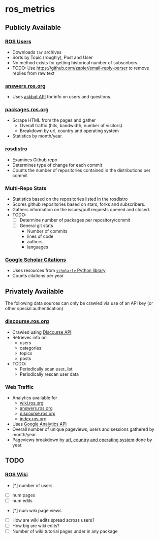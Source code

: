 # ros_metrics

## Publicly Available
### [ROS Users](http://lists.ros.org/pipermail/ros-users/)
 * Downloads `tar` archives
 * Sorts by Topic (roughly), Post and User
 * No method exists for getting historical number of subscribers
 * TODO: Use https://github.com/zapier/email-reply-parser to remove replies from raw text

### [answers.ros.org](http://answers.ros.org)
 * Uses [askbot API](https://github.com/ASKBOT/askbot-devel/blob/master/askbot/doc/source/api.rst) for info on users and questions.

### [packages.ros.org](https://awstats.osuosl.org/list/packages.ros.org)
 * Scrape HTML from the pages and gather
    * Overall traffic (hits, bandwidth, number of visitors)
    * Breakdown by url, country and operating system
 * Statistics by month/year.

### [rosdistro](https://github.com/ros/rosdistro/)
 * Examines Github repo
 * Determines type of change for each commit
 * Counts the number of repositories contained in the distributions per commit

### Multi-Repo Stats
 * Statistics based on the repositories listed in the rosdistro
 * Scores github repositories based on stars, forks and subscribers.
 * Gathers information on the issues/pull requests opened and closed.
 * TODO:
     * [ ] Determine number of packages per repository/commit
     * [ ] General git stats
        * Number of commits
        * lines of code
        * authors
        * languages

### [Google Scholar Citations](https://scholar.google.com/citations?view_op=view_citation&citation_for_view=fMDLYCUAAAAJ:u5HHmVD_uO8C)
 * Uses resources from [`scholarly` Python library](https://github.com/OrganicIrradiation/scholarly)
 * Counts citations per year



## Privately Available
The following data sources can only be crawled via use of an API key (or other special authentication)

### [discourse.ros.org](https://discourse.ros.org/)
 * Crawled using [Discourse API](https://docs.discourse.org/#tag/Categories%2Fpaths%2F~1categories.json%2Fget)
 * Retrieves info on
    * users
    * categories
    * topics
    * posts
 * TODO:
    * Periodically scan user_list
    * Periodically rescan user data

### Web Traffic
 * Analytics available for
    * [wiki.ros.org](http://wiki.ros.org)
    * [answers.ros.org](http://answers.ros.org)
    * [discourse.ros.org](https://discourse.ros.org)
    * [index.ros.org](http://index.ros.org)
 * Uses [Google Analytics API](https://developers.google.com/analytics/devguides/reporting/core/v4/quickstart/installed-py)
 * Overall number of unique pageviews, users and sessions gathered by month/year.
 * Pageviews breakdown by [url, country and operating system](https://ga-dev-tools.appspot.com/dimensions-metrics-explorer/) done by year.

## TODO

### [ROS Wiki](https://wiki.ros.org)
 * [*] number of users
 * [ ] num pages
 * [ ] num edits
 * [*] num wiki page views
 * [ ] How are wiki edits spread across users?
 * [ ] How big are wiki edits?
 * [ ] Number of wiki tutorial pages under in any package
